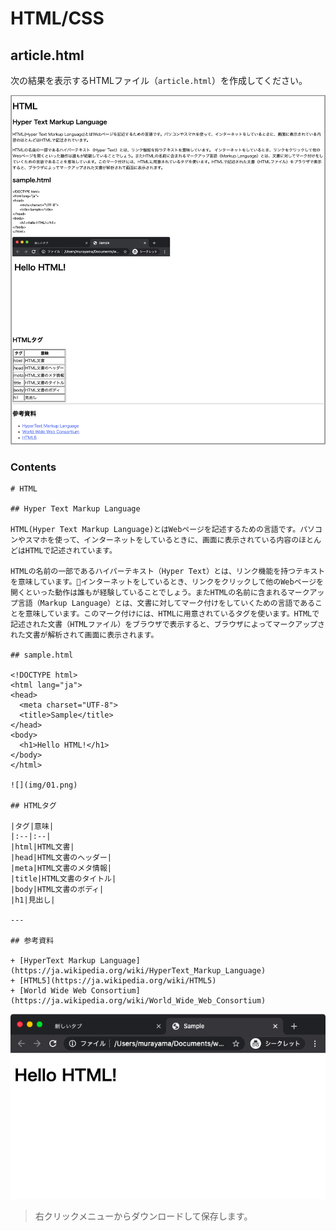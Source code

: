 # HTML/CSS

## article.html

次の結果を表示するHTMLファイル（`article.html`）を作成してください。

<img src="img/02.png?a">


### Contents

```
# HTML

## Hyper Text Markup Language

HTML(Hyper Text Markup Language)とはWebページを記述するための言語です。パソコンやスマホを使って、インターネットをしているときに、画面に表示されている内容のほとんどはHTMLで記述されています。

HTMLの名前の一部であるハイパーテキスト（Hyper Text）とは、リンク機能を持つテキストを意味しています。インターネットをしているとき、リンクをクリックして他のWebページを開くといった動作は誰もが経験していることでしょう。またHTMLの名前に含まれるマークアップ言語（Markup Language）とは、文書に対してマーク付けをしていくための言語であることを意味しています。このマーク付けには、HTMLに用意されているタグを使います。HTMLで記述された文書（HTMLファイル）をブラウザで表示すると、ブラウザによってマークアップされた文書が解析されて画面に表示されます。

## sample.html

<!DOCTYPE html>
<html lang="ja">
<head>
  <meta charset="UTF-8">
  <title>Sample</title>
</head>
<body>
  <h1>Hello HTML!</h1>
</body>
</html>

![](img/01.png)

## HTMLタグ

|タグ|意味|
|:--|:--|
|html|HTML文書|
|head|HTML文書のヘッダー|
|meta|HTML文書のメタ情報|
|title|HTML文書のタイトル|
|body|HTML文書のボディ|
|h1|見出し|

---

## 参考資料

+ [HyperText Markup Language](https://ja.wikipedia.org/wiki/HyperText_Markup_Language)
+ [HTML5](https://ja.wikipedia.org/wiki/HTML5)
+ [World Wide Web Consortium](https://ja.wikipedia.org/wiki/World_Wide_Web_Consortium)

```

![img/01.png](img/01.png)

> 右クリックメニューからダウンロードして保存します。

<!--

<!DOCTYPE html>
<html>
<head>
    <title>article</title>
		<meta http-equiv="Content-type" content="text/html;charset=UTF-8">
</head>
<body>
		<div class="article">
    <h1>HTML</h1>
    <h2>Hyper Text Markup Language</h2>
    <p>HTML(Hyper Text Markup Language)とはWebページを記述するための言語です。パソコンやスマホを使って、インターネットをしているときに、画面に表示されている内容のほとんどはHTMLで記述されています。
    </p>
    <p>HTMLの名前の一部であるハイパーテキスト（Hyper Text）とは、リンク機能を持つテキストを意味しています。インターネットをしているとき、リンクをクリックして他のWebページを開くといった動作は誰もが経験していることでしょう。またHTMLの名前に含まれるマークアップ言語（Markup Language）とは、文書に対してマーク付けをしていくための言語であることを意味しています。このマーク付けには、HTMLに用意されているタグを使います。HTMLで記述された文書（HTMLファイル）をブラウザで表示すると、ブラウザによってマークアップされた文書が解析されて画面に表示されます。
    </p>

    <h2>sample.html</h2>
    <pre>&lt;!DOCTYPE html&gt;
&lt;html lang="ja"&gt;
&lt;head&gt;
	&lt;meta charset="UTF-8"&gt;
	&lt;title&gt;Sample&lt;/title&gt;
&lt;/head&gt;
&lt;body&gt;
	&lt;h1&gt;Hello HTML!&lt;/h1&gt;
&lt;/body&gt;
&lt;/html&gt;</pre>
    <img src="../img/01.png" alt="">
    <h2>HTMLタグ</h2>
    <table border="1">
        <tr>
            <th>タグ</th>
            <th>意味</th>
        </tr>
        <tr>
            <td>html</td>
            <td>HTML文書</td>
        </tr>
        <tr>
            <td>head</td>
            <td>HTML文書のヘッダー</td>
        </tr>
        <tr>
            <td>meta</td>
            <td>HTML文書のメタ情報</td>
        </tr>
        <tr>
            <td>title</td>
            <td>HTML文書のタイトル</td>
        </tr>
        <tr>
            <td>body</td>
            <td>HTML文書のボディ</td>
        </tr>
        <tr>
            <td>h1</td>
            <td>見出し</td>
        </tr>
    </table>
    <hr>
    <h2>参考資料</h2>
    <ul>
        <li><a href="https://ja.wikipedia.org/wiki/HyperText_Markup_Language">HyperText Markup Language</a></li>
        <li><a href="https://ja.wikipedia.org/wiki/World_Wide_Web_Consortium">World Wide Web Consortium</a></li>
        <li><a href="https://ja.wikipedia.org/wiki/HTML5">HTML5</a></li>
		</ul>
	</div>
</body>
</html>

-->